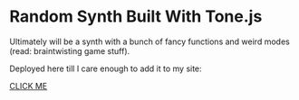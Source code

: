 # Random Synth Built With Tone.js
Ultimately will be a synth with a bunch of fancy functions and weird modes (read: braintwisting game stuff).

Deployed here till I care enough to add it to my site:


[CLICK ME](https://wtsynth.netlify.com/)


